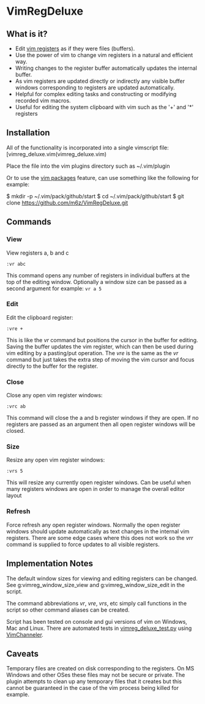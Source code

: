 # VimRegDeluxe

## What is it?

- Edit [vim registers](https://vimhelp.org/change.txt.html#registers) as if they were files (buffers).
- Use the power of vim to change vim registers in a natural and efficient way.
- Writing changes to the register buffer automatically updates the internal buffer.
- As vim registers are updated directly or indirectly any visible buffer windows corresponding to registers are updated automatically.
- Helpful for complex editing tasks and constructing or modifying recorded vim macros.
- Useful for editing the system clipboard with vim such as the '+' and '\*' registers

## Installation

All of the functionality is incorporated into a single vimscript file: [vimreg_deluxe.vim(vimreg_deluxe.vim)

Place the file into the vim plugins directory such as ~/.vim/plugin

Or to use the [vim packages](https://vimhelp.org/repeat.txt.html#packages) feature, can use something like the following for example:

$ mkdir -p ~/.vim/pack/github/start
$ cd ~/.vim/pack/github/start
$ git clone https://github.com/m6z/VimRegDeluxe.git

## Commands

### View

View registers a, b and c

```
:vr abc
```

This command opens any number of registers in individual buffers at the top of the editing window.  Optionally a window size can be passed as a second argument for example: ```vr a 5```

### Edit

Edit the clipboard register:

```
:vre +
```

This is like the *vr* command but positions the cursor in the buffer for editing.  Saving the buffer updates the vim register, which can then be used during vim editing by a pasting/put operation.  The *vre* is the same as the *vr* command but just takes the extra step of moving the vim cursor and focus directly to the buffer for the register.

### Close

Close any open vim register windows:

```
:vrc ab
```

This command will close the a and b register windows if they are open.  If no registers are passed as an argument then all open register windows will be closed.

### Size

Resize any open vim register windows:

```
:vrs 5
```

This will resize any currently open register windows.  Can be useful when many registers windows are open in order to manage the overall editor layout

### Refresh

Force refresh any open register windows.  Normally the open register windows should update automatically as text changes in the internal vim registers.  There are some edge cases where this does not work so the *vrr* command is supplied to force updates to all visible registers.

## Implementation Notes

The default window sizes for viewing and editing registers can be changed.  See g:vimreg_window_size_view and g:vimreg_window_size_edit in the script.

The command abbreviations *vr*, *vre*, *vrs*, etc simply call functions in the script so other command aliases can be created.

Script has been tested on console and gui versions of vim on Windows, Mac and Linux.  There are automated tests in [vimreg_deluxe_test.py](test/vimreg_deluxe_test.py) using [VimChanneler](https://github.com/m6z/VimChanneler).

## Caveats

Temporary files are created on disk corresponding to the registers.  On MS Windows and other OSes these files may not be secure or private.  The plugin attempts to clean up any temporary files that it creates but this cannot be guaranteed in the case of the vim process being killed for example.

